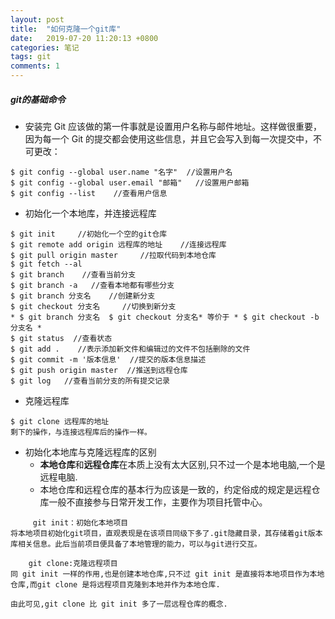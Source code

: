```yaml
---
layout: post
title:  "如何克隆一个git库"
date:   2019-07-20 11:20:13 +0800
categories: 笔记
tags: git
comments: 1
---
```




##### git的基础命令

* 安装完 Git 应该做的第一件事就是设置用户名称与邮件地址。这样做很重要，因为每一个 Git 的提交都会使用这些信息，并且它会写入到每一次提交中，不可更改：

```
$ git config --global user.name "名字"  //设置用户名
$ git config --global user.email "邮箱"   //设置用户邮箱
$ git config --list    //查看用户信息
```

* 初始化一个本地库，并连接远程库

```
$ git init     //初始化一个空的git仓库
$ git remote add origin 远程库的地址    //连接远程库
$ git pull origin master     //拉取代码到本地仓库
$ git fetch --al
$ git branch    //查看当前分支
$ git branch -a   //查看本地都有哪些分支
$ git branch 分支名    //创建新分支
$ git checkout 分支名     //切换到新分支
* $ git branch 分支名  $ git checkout 分支名* 等价于 * $ git checkout -b 分支名 *
$ git status  //查看状态
$ git add .    //表示添加新文件和编辑过的文件不包括删除的文件
$ git commit -m '版本信息'  //提交的版本信息描述
$ git push origin master  //推送到远程仓库
$ git log   //查看当前分支的所有提交记录
```

* 克隆远程库

```
$ git clone 远程库的地址
剩下的操作，与连接远程库后的操作一样。
```

* 初始化本地库与克隆远程库的区别
  * **本地仓库**和**远程仓库**在本质上没有太大区别,只不过一个是本地电脑,一个是远程电脑.
  * 本地仓库和远程仓库的基本行为应该是一致的，约定俗成的规定是远程仓库一般不直接参与日常开发工作，主要作为项目托管中心。

```
     git init：初始化本地项目
将本地项目初始化git项目，直观表现是在该项目同级下多了.git隐藏目录，其存储着git版本库相关信息。此后当前项目便具备了本地管理的能力，可以与git进行交互。

    git clone:克隆远程项目
同 git init 一样的作用,也是创建本地仓库,只不过 git init 是直接将本地项目作为本地仓库,而git clone 是将远程项目克隆到本地并作为本地仓库.

由此可见,git clone 比 git init 多了一层远程仓库的概念.


```



